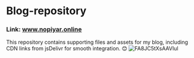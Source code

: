 # Blog-repository
### Link: <a href="www.nopiyar.online">www.nopiyar.online</a>
This repository contains supporting files and assets for my blog, including CDN links from jsDelivr for smooth integration. 😊
![FA8JC5tXsAAVIul](https://github.com/user-attachments/assets/49ab0d60-a4c7-4768-aedb-fe73f5ae3ff2)
